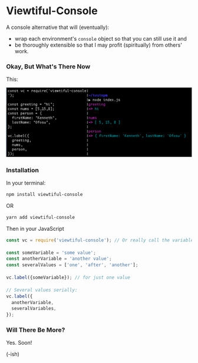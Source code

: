 # Viewtiful-Console

A console alternative that will (eventually):

* wrap each environment's `console` object so that you can still use it and
* be thoroughly extensible so that I may profit (spiritually) from others' work.
  

### Okay, But What's There Now

This:

![example of several JavaScript values being logged along with labels of their variable names](./consoleexample.png)


### Installation

In your terminal: 

```bash
npm install viewtiful-console
```
OR
```bash
yarn add viewtiful-console
```

Then in your JavaScript

```javascript
const vc = require('viewtiful-console'); // Or really call the variable whatever you want!

const someVariable = 'some value';
const anotherVariable = 'another value';
const severalValues = ['one', 'after', 'another'];

vc.label({someVariable}); // for just one value

// Several values serially:
vc.label({
  anotherVariable,
  severalVariables,
});
```


### Will There Be More?

Yes. Soon!

(-ish)

